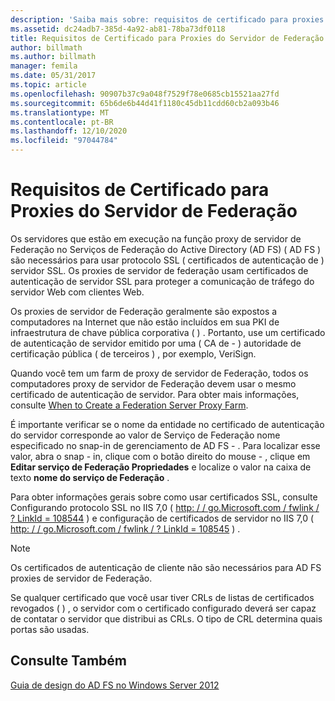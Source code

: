 ```yaml
---
description: 'Saiba mais sobre: requisitos de certificado para proxies de servidor de Federação'
ms.assetid: dc24adb7-385d-4a92-ab81-78ba73df0118
title: Requisitos de Certificado para Proxies do Servidor de Federação
author: billmath
ms.author: billmath
manager: femila
ms.date: 05/31/2017
ms.topic: article
ms.openlocfilehash: 90907b37c9a048f7529f78e0685cb15521aa27fd
ms.sourcegitcommit: 65b6de6b44d41f1180c45db11cdd60cb2a093b46
ms.translationtype: MT
ms.contentlocale: pt-BR
ms.lasthandoff: 12/10/2020
ms.locfileid: "97044784"
---
```

# <a name="certificate-requirements-for-federation-server-proxies"></a>Requisitos de Certificado para Proxies do Servidor de Federação

Os servidores que estão em execução na função proxy de servidor de Federação no Serviços de Federação do Active Directory (AD FS) \( AD FS \) são necessários para usar protocolo SSL \( certificados de autenticação de \) servidor SSL. Os proxies de servidor de federação usam certificados de autenticação de servidor SSL para proteger a comunicação de tráfego do servidor Web com clientes Web.

Os proxies de servidor de Federação geralmente são expostos a computadores na Internet que não estão incluídos em sua PKI de infraestrutura de chave pública corporativa \( \) . Portanto, use um certificado de autenticação de servidor emitido por uma \( CA de \- \) autoridade de certificação pública \( de terceiros \) , por exemplo, VeriSign.

Quando você tem um farm de proxy de servidor de Federação, todos os computadores proxy de servidor de Federação devem usar o mesmo certificado de autenticação de servidor. Para obter mais informações, consulte [When to Create a Federation Server Proxy Farm](When-to-Create-a-Federation-Server-Proxy-Farm.md).

É importante verificar se o nome da entidade no certificado de autenticação do servidor corresponde ao valor de Serviço de Federação nome especificado no snap-in de gerenciamento de AD FS \- . Para localizar esse valor, abra o snap \- in, clique com o botão direito do mouse \- , clique em **Editar serviço de Federação Propriedades** e localize o valor na caixa de texto **nome do serviço de Federação** . 

Para obter informações gerais sobre como usar certificados SSL, consulte Configurando protocolo SSL no IIS 7,0 \( [http: \/ \/ go.Microsoft.com \/ fwlink \/ ? LinkId \= 108544](https://go.microsoft.com/fwlink/?LinkID=108544) \) e configuração de certificados de servidor no IIS 7,0 \( [http: \/ \/ go.Microsoft.com \/ fwlink \/ ? LinkId \= 108545](https://go.microsoft.com/fwlink/?LinkID=108545) \) .

> [!NOTE]
> Os certificados de autenticação de cliente não são necessários para AD FS proxies de servidor de Federação.

Se qualquer certificado que você usar tiver CRLs de listas de certificados revogados \( \) , o servidor com o certificado configurado deverá ser capaz de contatar o servidor que distribui as CRLs. O tipo de CRL determina quais portas são usadas.

## <a name="see-also"></a>Consulte Também
[Guia de design do AD FS no Windows Server 2012](AD-FS-Design-Guide-in-Windows-Server-2012.md)

